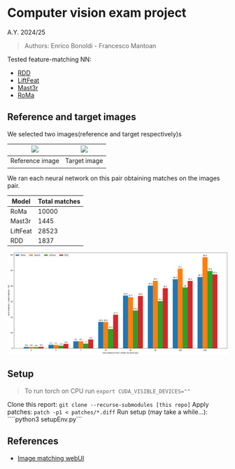 # Computer vision exam project 
A.Y. 2024/25

> Authors: Enrico Bonoldi - Francesco Mantoan

Tested feature-matching NN:
- [RDD](https://github.com/xtcpete/rdd) 
- [LiftFeat](https://github.com/lyp-deeplearning/LiftFeat)
- [Mast3r](https://github.com/naver/mast3r)
- [RoMa](https://github.com/Vincentqyw/RoMa)

## Reference and target images

We selected two images(reference and target respectively)s


| ![](assets/dante_ref.JPG) | ![](assets/dante_target.JPG) |
| :-----------------------: | :--------------------------: |
|      Reference image      |         Target image         |
|                           |                              |


We ran each neural network on this pair obtaining matches on the images pair.

| Model    | Total matches |
| -------- | ------------- |
| RoMa     | 10000         |
| Mast3r   | 1445          |
| LiftFeat | 28523         |
| RDD      | 1837          |



![](assets/results/masking.png)

## Setup

> To run torch on CPU run ```export CUDA_VISIBLE_DEVICES=""```

Clone this report: ```git clone --recurse-submodules [this repo]```
Apply patches: ```patch -p1 < patches/*.diff```
Run setup (may take a while...): ````python3 setupEnv.py```



## References

- [Image matching webUI](https://github.com/Vincentqyw/image-matching-webui)